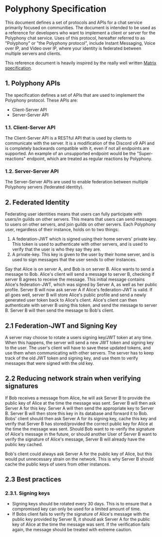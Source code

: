 # Polyphony Specification

This document defines a set of protocols and APIs for a chat service primarily focused on communities. The document is intended to be used as a reference for developers who want to implement a client or server for the Polyphony chat service. Uses of this protocol, hereafter referred to as "Polyphony" or "the Polyphony protocol", include Instant Messaging, Voice over IP, and Video over IP, where your identity is federated between multiple servers and clients.

This reference document is heavily inspired by the really well written [Matrix specification](https://spec.matrix.org/latest).

## 1. Polyphony APIs

The specification defines a set of APIs that are used to implement the Polyphony protocol. These APIs are:
- Client-Server API
- Server-Server API

### 1.1. Client-Server API

The Client-Server API is a RESTful API that is used by clients to communicate with the server. It is a modification of the Discord v9 API and is completely backwards compatible with it, even if not all endpoints are supported. An example of an unsupported endpoint would be the "Super-reactions" endpoint, which are treated as regular reactions by Polyphony.

### 1.2. Server-Server API

The Server-Server APIs are used to enable federation between multiple Polyphony servers (federated identity).

## 2. Federated Identity

Federating user identities means that users can fully participate with users/in guilds on other servers. This means that users can send messages to users on other servers, and join guilds on other servers. Each Polyphony user, regardless of their instance, holds on to two things:
1.  A federation-JWT which is signed using their home servers' private key. This token is used to authenticate with other servers, and is used to verify that the user is who they say they are.
2.  A private-key. This key is given to the user by their home server, and is used to sign messages that the user sends to other instances.

Say that Alice is on server A, and Bob is on server B. Alice wants to send a message to Bob. Alice's client will send a message to server B, checking if server B agrees to receive the message. This initial message contains Alice's federation-JWT, which was signed by Server A, as well as her public profile. Server B will now ask server A if Alice's federation-JWT is valid. If all goes well, server B will store Alice's public profile and send a newly generated user token back to Alice's client. Alice's client can then authenticate with server B using this token, and send the message to server B. Server B will then send the message to Bob's client.

## 2.1 Federation-JWT and Signing Key

A server may choose to rotate a users signing key/JWT token at any time. When this happens, the server will send a new JWT token and signing key to the user. The user's client will have to save these updated tokens, and use them when communicating with other servers. The server has to keep track of the old JWT token and signing key, and use them to verify messages that were signed with the old key.

## 2.2 Reducing network strain when verifying signatures

If Bob receives a message from Alice, he will ask Server B to provide the public key of Alice at the time the message was sent. Server B will then ask Server A for this key. Server A will then send the appropriate key to Server B. Server B will then store this key in its database and forward it to Bob. Bobs' client should then ask Server A for its signing key, cache this key and verify that Server B has stored/provided the correct public key for Alice at the time the message was sent. Should Bob want to re-verify the signature of Alice's message in the future, or should another User of Server B want to verify the signature of Alice's message, Server B will already have the public key cached.

Bob's client could always ask Server A for the public key of Alice, but this would put unnecessary strain on the network. This is why Server B should cache the public keys of users from other instances.

## 2.3 Best practices

### 2.3.1. Signing keys

- Signing keys should be rotated every 30 days. This is to ensure that a compromised key can only be used for a limited amount of time.
- If Bobs client fails to verify the signature of Alice's message with the public key provided by Server B, it should ask Server A for the public key of Alice at the time the message was sent. If the verification fails again, the message should be treated with extreme caution.


